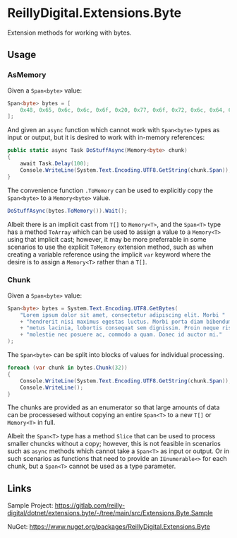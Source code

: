 # ReillyDigital.Extensions.Byte

Extension methods for working with bytes.

## Usage

### AsMemory

Given a `Span<byte>` value:
```csharp
Span<byte> bytes = [
	0x48, 0x65, 0x6c, 0x6c, 0x6f, 0x20, 0x77, 0x6f, 0x72, 0x6c, 0x64, 0x21
];
```

And given an `async` function which cannot work with `Span<byte>` types as input or output, but it is desired to work with in-memory references:
```csharp
public static async Task DoStuffAsync(Memory<byte> chunk)
{
	await Task.Delay(100);
	Console.WriteLine(System.Text.Encoding.UTF8.GetString(chunk.Span));
}
```

The convenience function `.ToMemory` can be used to explicitly copy the `Span<byte>` to a `Memory<byte>` value.
```csharp
DoStuffAsync(bytes.ToMemory()).Wait();
```

Albeit there is an implicit cast from `T[]` to `Memory<T>`, and the `Span<T>` type has a method `ToArray` which can be used to assign a value to a `Memory<T>` using that implicit cast; however, it may be more preferrable in some scenarios to use the explicit `ToMemory` extension method, such as when creating a variable reference using the implicit `var` keyword where the desire is to assign a `Memory<T>` rather than a `T[]`.

### Chunk

Given a `Span<byte>` value:
```csharp
Span<byte> bytes = System.Text.Encoding.UTF8.GetBytes(
	"Lorem ipsum dolor sit amet, consectetur adipiscing elit. Morbi "
	+ "hendrerit nisi maximus egestas luctus. Morbi porta diam bibendum "
	+ "metus lacinia, lobortis consequat sem dignissim. Proin neque risus, "
	+ "molestie nec posuere ac, commodo a quam. Donec id auctor mi."
);
```

The `Span<byte>` can be split into blocks of values for individual processing.
```csharp
foreach (var chunk in bytes.Chunk(32))
{
	Console.WriteLine(System.Text.Encoding.UTF8.GetString(chunk.Span));
	Console.WriteLine();
}
```

The chunks are provided as an enumerator so that large amounts of data can be processesed without copying an entire `Span<T>` to a new `T[]` or `Memory<T>` in full.

Albeit the `Span<T>` type has a method `Slice` that can be used to process smaller chuncks without a copy; however, this is not feasible in scenarios such as `async` methods which cannot take a `Span<T>` as input or output. Or in such scenarios as functions that need to provide an `IEnumerable<>` for each chunk, but a `Span<T>` cannot be used as a type parameter.

## Links

Sample Project:
https://gitlab.com/reilly-digital/dotnet/extensions.byte/-/tree/main/src/Extensions.Byte.Sample

NuGet:
https://www.nuget.org/packages/ReillyDigital.Extensions.Byte
